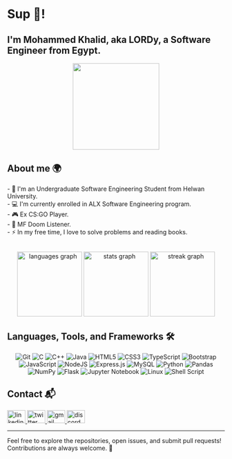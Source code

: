 # Sup 👋!


## I'm Mohammed Khalid, aka LORDy, a Software Engineer from Egypt.


<div align="center">
  <img height="200" src="https://media0.giphy.com/media/l41lPc9dT91glxsmQ/200w.gif?cid=6c09b952c8t00pud7q2iabg0t2trnc24d1ca67iu4jjwqnhr&ep=v1_gifs_search&rid=200w.gif&ct=g"  />
</div>


## About me  🌍


<p> 
    - 🏫 I'm an Undergraduate Software Engineering Student from Helwan University.<br>
    - 💻 I'm currently enrolled in ALX Software Engineering program.<br>
    - 🎮 Ex CS:GO Player.<br>
    - 🎤  MF Doom Listener.<br>
    - ⚡️ In my free time, I love to solve problems and reading books.
</p>


<br clear="both">

<div align="center">
  <img src="https://github-readme-stats.vercel.app/api/top-langs?username=LORDyyyyy&locale=en&hide_title=false&layout=compact&card_width=320&langs_count=5&theme=dark&hide_border=false&order=2" height="150" alt="languages graph"  />
  <img src="https://github-readme-stats.vercel.app/api?username=LORDyyyyy&hide_title=false&hide_rank=false&show_icons=true&include_all_commits=true&count_private=true&disable_animations=false&theme=dark&locale=en&hide_border=false&order=1" height="150" alt="stats graph"  />
  <img src="https://streak-stats.demolab.com?user=LORDyyyyy&locale=en&mode=daily&theme=dark&hide_border=false&border_radius=5&order=3" height="150" alt="streak graph"  />
</div>


## Languages, Tools, and Frameworks 🛠️

<div align="center">

![Git](https://img.shields.io/badge/git-%23F05033.svg?style=for-the-badge&logo=git&logoColor=white)
![C](https://img.shields.io/badge/C-A8B9CC?style=for-the-badge&logo=c&logoColor=white)
![C++](https://img.shields.io/badge/c++-%2300599C.svg?style=for-the-badge&logo=c%2B%2B&logoColor=white)
![Java](https://img.shields.io/badge/java-%23ED8B00.svg?style=for-the-badge&logo=openjdk&logoColor=white)
![HTML5](https://img.shields.io/badge/html5-%23E34F26.svg?style=for-the-badge&logo=html5&logoColor=white)
![CSS3](https://img.shields.io/badge/css3-%231572B6.svg?style=for-the-badge&logo=css3&logoColor=white)
![TypeScript](https://shields.io/badge/TypeScript-3178C6?logo=TypeScript&logoColor=FFF&style=for-the-badge)
![Bootstrap](https://img.shields.io/badge/bootstrap-%238511FA.svg?style=for-the-badge&logo=bootstrap&logoColor=white)
![JavaScript](https://img.shields.io/badge/javascript-%23323330.svg?style=for-the-badge&logo=javascript&logoColor=%23F7DF1E)
![NodeJS](https://img.shields.io/badge/node.js-6DA55F?style=for-the-badge&logo=node.js&logoColor=white)
![Express.js](https://img.shields.io/badge/express.js-%23404d59.svg?style=for-the-badge&logo=express&logoColor=%2361DAFB)
![MySQL](https://img.shields.io/badge/mysql-%2300f.svg?style=for-the-badge&logo=mysql&logoColor=white)
![Python](https://img.shields.io/badge/Python-3776AB?style=for-the-badge&logo=python&logoColor=white)
![Pandas](https://img.shields.io/badge/pandas-%23150458.svg?style=for-the-badge&logo=pandas&logoColor=white)
![NumPy](https://img.shields.io/badge/numpy-%23013243.svg?style=for-the-badge&logo=numpy&logoColor=white)
![Flask](https://img.shields.io/badge/flask-%23000.svg?style=for-the-badge&logo=flask&logoColor=white)
![Jupyter Notebook](https://img.shields.io/badge/jupyter-%23FA0F00.svg?style=for-the-badge&logo=jupyter&logoColor=white)
![Linux](https://img.shields.io/badge/Linux-FCC624?style=for-the-badge&logo=linux&logoColor=black)
![Shell Script](https://img.shields.io/badge/shell_script-%23121011.svg?style=for-the-badge&logo=gnu-bash&logoColor=white)

</div>

## Contact 📬


<div align="left">
    <a href="https://www.linkedin.com/in/lordyyyyy/">
      <img src="https://raw.githubusercontent.com/maurodesouza/profile-readme-generator/master/src/assets/icons/social/linkedin/default.svg" width="42" height="30" alt="linkedin logo"  />
    </a>
    <a href="https://twitter.com/ilordyyyyy">
      <img src="https://raw.githubusercontent.com/maurodesouza/profile-readme-generator/master/src/assets/icons/social/twitter/default.svg" width="42" height="30" alt="twitter logo"/>
    </a>
    <a href="mailto:lordy.khalid@gmail.com">
      <img src="https://raw.githubusercontent.com/maurodesouza/profile-readme-generator/master/src/assets/icons/social/gmail/default.svg" width="42" height="30" alt="gmail logo"  />
    </a>
    <a href="https://discordapp.com/users/365121619657752587">
      <img src="https://raw.githubusercontent.com/maurodesouza/profile-readme-generator/master/src/assets/icons/social/discord/default.svg" width="42" height="30" alt="discord logo"  />
    </a>
</div>

***

Feel free to explore the repositories, open issues, and submit pull requests!
<br>
Contributions are always welcome. 🙌
